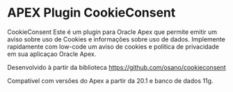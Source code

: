 # APEX Plugin CookieConsent
CookieConsent
Este é um plugin para Oracle Apex que permite emitir um aviso sobre uso de Cookies e informações sobre uso de dados.
Implemente rapidamente com low-code um aviso de cookies e politica de privacidade em sua aplicaçao Oracle Apex.

Desenvolvido à partir da biblioteca https://github.com/osano/cookieconsent

Compatível com versões do Apex a partir da 20.1 e banco de dados 11g.
